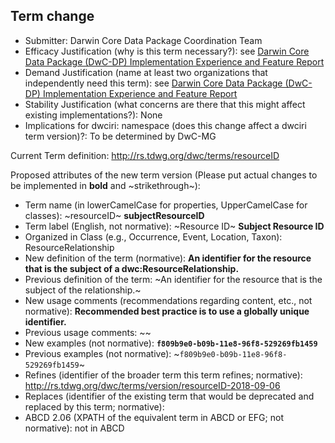 ## Term change

* Submitter: Darwin Core Data Package Coordination Team
* Efficacy Justification (why is this term necessary?): see [Darwin Core Data Package (DwC-DP) Implementation Experience and Feature Report](https://gbif.github.io/dwc-dp/docs/dwc_dp_implementation_feature_reports.pdf)
* Demand Justification (name at least two organizations that independently need this term): see [Darwin Core Data Package (DwC-DP) Implementation Experience and Feature Report](https://gbif.github.io/dwc-dp/docs/dwc_dp_implementation_feature_reports.pdf)
* Stability Justification (what concerns are there that this might affect existing implementations?): None
* Implications for dwciri: namespace (does this change affect a dwciri term version)?: To be determined by DwC-MG

Current Term definition: http://rs.tdwg.org/dwc/terms/resourceID

Proposed attributes of the new term version (Please put actual changes to be implemented in **bold** and ~strikethrough~):

* Term name (in lowerCamelCase for properties, UpperCamelCase for classes): ~resourceID~ **subjectResourceID**
* Term label (English, not normative): ~Resource ID~ **Subject Resource ID**
* Organized in Class (e.g., Occurrence, Event, Location, Taxon): ResourceRelationship
* New definition of the term (normative): **An identifier for the resource that is the subject of a dwc:ResourceRelationship.**
* Previous definition of the term: ~An identifier for the resource that is the subject of the relationship.~
* New usage comments (recommendations regarding content, etc., not normative): **Recommended best practice is to use a globally unique identifier.** 
* Previous usage comments: ~~
* New examples (not normative): **`f809b9e0-b09b-11e8-96f8-529269fb1459`**
* Previous examples (not normative): ~`f809b9e0-b09b-11e8-96f8-529269fb1459`~
* Refines (identifier of the broader term this term refines; normative): http://rs.tdwg.org/dwc/terms/version/resourceID-2018-09-06
* Replaces (identifier of the existing term that would be deprecated and replaced by this term; normative): 
* ABCD 2.06 (XPATH of the equivalent term in ABCD or EFG; not normative): not in ABCD
